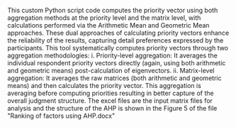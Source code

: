This custom Python script code computes the priority vector using both aggregation methods at the priority level and the matrix level, with calculations performed via the Arithmetic Mean and Geometric Mean approaches. 
These dual approaches of calculating priority vectors enhance the reliability of the results, capturing detail preferences expressed by the participants. 
This tool systematically computes priority vectors through two aggregation methodologies: 
i.	Priority-level aggregation: It averages the individual respondent priority vectors directly (again, using both arithmetic and geometric means) post-calculation of eigenvectors. 
ii.	Matrix-level aggregation: It averages the raw matrices (both arithmetic and geometric means) and then calculates the priority vector. This aggregation is averaging before computing priorities resulting in better capture of the overall judgment structure.
The excel files are the input matrix files for analysis and the structure of the AHP is shown in the Figure 5 of the file "Ranking of factors using AHP.docx"
